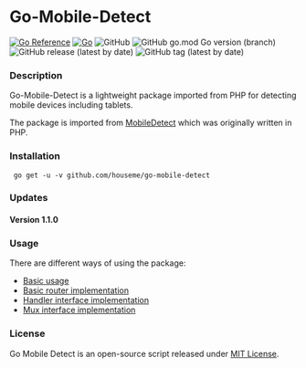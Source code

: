 Go-Mobile-Detect
==============

[![Go Reference](https://pkg.go.dev/badge/github.com/houseme/go-mobile-detect.svg)](https://pkg.go.dev/github.com/houseme/go-mobile-detect)
[![Go](https://github.com/houseme/go-mobile-detect/actions/workflows/go.yml/badge.svg)](https://github.com/housemecn/go-mobile-detect/actions/workflows/go.yml)
![GitHub](https://img.shields.io/github/license/houseme/go-mobile-detect?style=plastic)
![GitHub go.mod Go version (branch)](https://img.shields.io/github/go-mod/go-version/houseme/go-mobile-detect/main?style=flat-square)
![GitHub release (latest by date)](https://img.shields.io/github/v/release/houseme/go-mobile-detect?style=flat-square)
![GitHub tag (latest by date)](https://img.shields.io/github/v/tag/houseme/go-mobile-detect?style=flat-square)

### Description

Go-Mobile-Detect is a lightweight package imported from PHP for detecting mobile devices including tablets. 

The package is imported from [MobileDetect](http://mobiledetect.net/) which was originally written in PHP.

### Installation 

     go get -u -v github.com/houseme/go-mobile-detect 

### Updates 

#### Version 1.1.0


### Usage

There are different ways of using the package: 

- [Basic usage](examples/app.go) 
- [Basic router implementation](examples/router/main.go)
- [Handler interface implementation](examples/handler/main.go)
- [Mux interface implementation](examples/mux/main.go)

### License

Go Mobile Detect is an open-source script released under [MIT License](http://www.opensource.org/licenses/mit-license.php). 